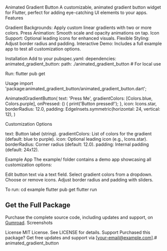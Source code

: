 Animated Gradient Button
   A customizable, animated gradient button widget for Flutter, perfect for adding eye-catching UI elements to your apps.
Features

Gradient Backgrounds: Apply custom linear gradients with two or more colors.
Press Animation: Smooth scale and opacity animations on tap.
Icon Support: Optional leading icons for enhanced visuals.
Flexible Styling: Adjust border radius and padding.
Interactive Demo: Includes a full example app to test all customization options.

Installation
   Add to your pubspec.yaml:
dependencies:
  animated_gradient_button:
    path: ./animated_gradient_button  # For local use

   Run:
flutter pub get

Usage
import 'package:animated_gradient_button/animated_gradient_button.dart';

AnimatedGradientButton(
  text: 'Press Me',
  gradientColors: [Colors.blue, Colors.purple],
  onPressed: () {
    print('Button pressed!');
  },
  icon: Icons.star,
  borderRadius: 12.0,
  padding: EdgeInsets.symmetric(horizontal: 24, vertical: 12),
)

Customization Options

text: Button label (string).
gradientColors: List of colors for the gradient (default: blue to purple).
icon: Optional leading icon (e.g., Icons.star).
borderRadius: Corner radius (default: 12.0).
padding: Internal padding (default: 24x12).

Example App
   The example/ folder contains a demo app showcasing all customization options:

Edit button text via a text field.
Select gradient colors from a dropdown.
Choose or remove icons.
Adjust border radius and padding with sliders.

   To run:
cd example
flutter pub get
flutter run
## Get the Full Package
Purchase the complete source code, including updates and support, on [Gumroad](https://your-gumroad-link).
Screenshots
      
License
   MIT License. See LICENSE for details.
Support
   Purchased this package? Get free updates and support via [your-email@example.com].# animated_gradient_button
